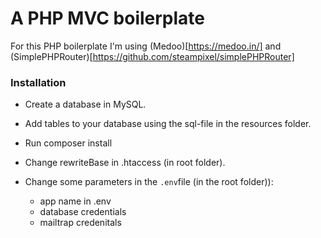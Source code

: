 # A PHP MVC boilerplate

For this PHP boilerplate I'm using (Medoo)[https://medoo.in/] and (SimplePHPRouter)[https://github.com/steampixel/simplePHPRouter]

### Installation

- Create a database in MySQL.

- Add tables to your database using the sql-file in the resources folder.

- Run composer install

- Change rewriteBase in .htaccess (in root folder).

- Change some parameters in the `.env`file (in the root folder)):
  - app name in .env 
  - database credentials
  - mailtrap credenitals
